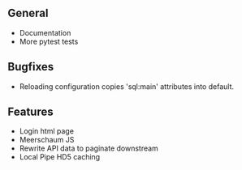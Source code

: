 ## General
- Documentation
- More pytest tests

## Bugfixes
- Reloading configuration copies 'sql:main' attributes into default.

## Features
- Login html page
- Meerschaum JS
- Rewrite API data to paginate downstream
- Local Pipe HD5 caching
